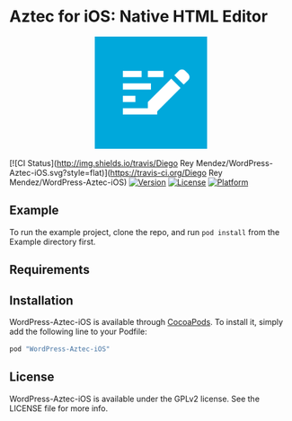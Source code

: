 # Aztec for iOS: Native HTML Editor

<p align="center">
<img width=200px height=200px src="RepoAssets/aztec.png" alt="Aztec's Logo'"/>
</p>

[![CI Status](http://img.shields.io/travis/Diego Rey Mendez/WordPress-Aztec-iOS.svg?style=flat)](https://travis-ci.org/Diego Rey Mendez/WordPress-Aztec-iOS)
[![Version](https://img.shields.io/cocoapods/v/WordPress-Aztec-iOS.svg?style=flat)](http://cocoapods.org/pods/WordPress-Aztec-iOS)
[![License](https://img.shields.io/cocoapods/l/WordPress-Aztec-iOS.svg?style=flat)](http://cocoapods.org/pods/WordPress-Aztec-iOS)
[![Platform](https://img.shields.io/cocoapods/p/WordPress-Aztec-iOS.svg?style=flat)](http://cocoapods.org/pods/WordPress-Aztec-iOS)

## Example

To run the example project, clone the repo, and run `pod install` from the Example directory first.

## Requirements

## Installation

WordPress-Aztec-iOS is available through [CocoaPods](http://cocoapods.org). To install
it, simply add the following line to your Podfile:

```ruby
pod "WordPress-Aztec-iOS"
```

## License

WordPress-Aztec-iOS is available under the GPLv2 license. See the LICENSE file for more info.

